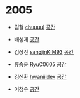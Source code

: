 # 2005

- 김철 [chuuuul](https://github.com/chuuuul)
[공간](https://github.com/StudyFork/GoogryAndroidArchitectureStudy/tree/master/2005/chuuuul)

- 배성재 [](https://github.com/)
[공간](https://github.com/StudyFork/GoogryAndroidArchitectureStudy/tree/master/2005/)

- 김상진 [sangjinKIM93](https://github.com/sangjinKIM93)
[공간](https://github.com/StudyFork/GoogryAndroidArchitectureStudy/tree/master/2005/sangjinKIM93)

- 류승윤 [RyuC0605](https://github.com/RyuC0605/)
[공간](https://github.com/StudyFork/GoogryAndroidArchitectureStudy/tree/master/2005/RyuC0605)

- 김신환 [hwaniiidev](https://github.com/hwaniiidev)
[공간](https://github.com/StudyFork/GoogryAndroidArchitectureStudy/tree/master/2005/hwaniiidev)

- 이청우 [](https://github.com/)
[공간](https://github.com/StudyFork/GoogryAndroidArchitectureStudy/tree/master/2005/)
